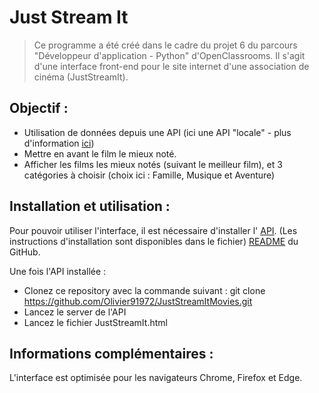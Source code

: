 # Just Stream It
>Ce programme a été créé dans le cadre du projet 6 du parcours "Développeur d'application - Python" d'OpenClassrooms.
Il s'agit d'une interface front-end pour le site internet d'une association de cinéma (JustStreamIt).

## Objectif :

- Utilisation de données depuis une API (ici une API "locale" - plus d'information [ici](https://github.com/OpenClassrooms-Student-Center/OCMovies-API-EN-FR))
- Mettre en avant le film le mieux noté.
- Afficher les films les mieux notés (suivant le meilleur film), et 3 catégories à choisir (choix ici : Famille, Musique et Aventure)

## Installation et utilisation :

Pour pouvoir utiliser l'interface, il est nécessaire d'installer l'
[API](https://github.com/OpenClassrooms-Student-Center/OCMovies-API-EN-FR).
(Les instructions d'installation sont disponibles dans le fichier) 
[README](https://github.com/OpenClassrooms-Student-Center/OCMovies-API-EN-FR/blob/master/README.md)
du GitHub.

Une fois l'API installée :
- Clonez ce repository avec la commande suivant : 
    git clone https://github.com/Olivier91972/JustStreamItMovies.git
- Lancez le server de l'API
- Lancez le fichier  JustStreamIt.html

## Informations complémentaires :

L'interface est optimisée pour les navigateurs Chrome, Firefox et Edge. 

